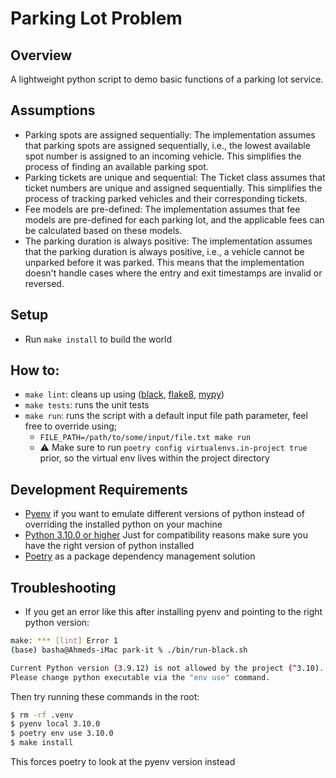 Parking Lot Problem
===================

Overview
--------
A lightweight python script to demo basic functions of a parking lot service.

Assumptions
-----------

* Parking spots are assigned sequentially: The implementation assumes that parking spots are assigned sequentially, 
i.e., the lowest available spot number is assigned to an incoming vehicle. This simplifies the process of finding 
an available parking spot.
* Parking tickets are unique and sequential: The Ticket class assumes that ticket numbers are unique and assigned 
sequentially. This simplifies the process of tracking parked vehicles and their corresponding tickets.
* Fee models are pre-defined: The implementation assumes that fee models are pre-defined for each parking lot, 
and the applicable fees can be calculated based on these models.
* The parking duration is always positive: The implementation assumes that the parking duration is always positive, 
i.e., a vehicle cannot be unparked before it was parked. This means that the implementation doesn't handle cases where 
the entry and exit timestamps are invalid or reversed.

Setup
-----
* Run `make install` to build the world

How to:
-------
* `make lint`: cleans up using ([black](https://pypi.org/project/black/), [flake8](https://pypi.org/project/flake8/), [mypy](https://pypi.org/project/mypy/))
* `make tests`: runs the unit tests
* `make run`: runs the script with a default input file path parameter, feel free to override using;
  - `FILE_PATH=/path/to/some/input/file.txt make run`
  - :warning: Make sure to run `poetry config virtualenvs.in-project true` prior, so the virtual env lives within the project directory

Development Requirements
------------------------

* [Pyenv](https://github.com/pyenv/pyenv) if you want to emulate different versions of python instead of overriding the installed python on your machine
* [Python 3.10.0 or higher](https://www.python.org/downloads/release/python-3100/) Just for compatibility reasons make sure you have the right version of python installed
* [Poetry](https://python-poetry.org/) as a package dependency management solution

Troubleshooting
---------------

* If you get an error like this after installing pyenv and pointing to the right python version:
```bash
make: *** [lint] Error 1
(base) basha@Ahmeds-iMac park-it % ./bin/run-black.sh

Current Python version (3.9.12) is not allowed by the project (^3.10).
Please change python executable via the "env use" command.
```
Then try running these commands in the root:
```bash
$ rm -rf .venv
$ pyenv local 3.10.0
$ poetry env use 3.10.0
$ make install
```
This forces poetry to look at the pyenv version instead
